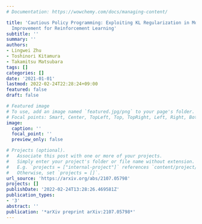 ```yaml
---
# Documentation: https://wowchemy.com/docs/managing-content/

title: 'Cautious Policy Programming: Exploiting KL Regularization in Monotonic Policy
  Improvement for Reinforcement Learning'
subtitle: ''
summary: ''
authors:
- Lingwei Zhu
- Toshinori Kitamura
- Takamitsu Matsubara
tags: []
categories: []
date: '2021-01-01'
lastmod: 2022-02-24T22:28:24+09:00
featured: false
draft: false

# Featured image
# To use, add an image named `featured.jpg/png` to your page's folder.
# Focal points: Smart, Center, TopLeft, Top, TopRight, Left, Right, BottomLeft, Bottom, BottomRight.
image:
  caption: ''
  focal_point: ''
  preview_only: false

# Projects (optional).
#   Associate this post with one or more of your projects.
#   Simply enter your project's folder or file name without extension.
#   E.g. `projects = ["internal-project"]` references `content/project/deep-learning/index.md`.
#   Otherwise, set `projects = []`.
url_source: 'https://arxiv.org/abs/2107.05798'
projects: []
publishDate: '2022-02-24T13:28:26.469581Z'
publication_types:
- '3'
abstract: ''
publication: '*arXiv preprint arXiv:2107.05798*'
---
```

